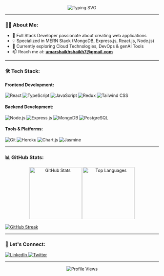 <div align="center">
  <img src="https://readme-typing-svg.herokuapp.com?font=Fira+Code&weight=600&size=28&duration=3000&pause=500&color=2F81F7&center=true&vCenter=true&width=435&lines=Hi+👋+I'm+Umar+Shaikh;Full+Stack+Developer;MERN+Stack+Expert;3%2B+Years+Experience" alt="Typing SVG" />
</div>

---

### 👨‍💻 About Me:
- 🔭 Full Stack Developer passionate about creating web applications
- 💡 Specialized in MERN Stack (MongoDB, Express.js, React.js, Node.js)
- 🌱 Currently exploring Cloud Technologies, DevOps & genAI Tools
- 📫 Reach me at: **umarshaikhshaikh7@gmail.com**

---

### 🛠️ Tech Stack:

#### Frontend Development:
![React](https://img.shields.io/badge/-React-61DAFB?style=for-the-badge&logo=react&logoColor=black)
![TypeScript](https://img.shields.io/badge/-TypeScript-3178C6?style=for-the-badge&logo=typescript&logoColor=white)
![JavaScript](https://img.shields.io/badge/-JavaScript-F7DF1E?style=for-the-badge&logo=javascript&logoColor=black)
![Redux](https://img.shields.io/badge/-Redux-764ABC?style=for-the-badge&logo=redux&logoColor=white)
![Tailwind CSS](https://img.shields.io/badge/-Tailwind_CSS-38B2AC?style=for-the-badge&logo=tailwind-css&logoColor=white)

#### Backend Development:
![Node.js](https://img.shields.io/badge/-Node.js-339933?style=for-the-badge&logo=node.js&logoColor=white)
![Express.js](https://img.shields.io/badge/-Express.js-000000?style=for-the-badge&logo=express&logoColor=white)
![MongoDB](https://img.shields.io/badge/-MongoDB-47A248?style=for-the-badge&logo=mongodb&logoColor=white)
![PostgreSQL](https://img.shields.io/badge/-PostgreSQL-336791?style=for-the-badge&logo=postgresql&logoColor=white)

#### Tools & Platforms:
![Git](https://img.shields.io/badge/-Git-F05032?style=for-the-badge&logo=git&logoColor=white)
![Heroku](https://img.shields.io/badge/-Heroku-430098?style=for-the-badge&logo=heroku&logoColor=white)
![Chart.js](https://img.shields.io/badge/-Chart.js-FF6384?style=for-the-badge&logo=chart.js&logoColor=white)
![Jasmine](https://img.shields.io/badge/-Jasmine-8A4182?style=for-the-badge&logo=jasmine&logoColor=white)

---

### 📊 GitHub Stats:

<div align="center">
  <img src="https://github-readme-stats.vercel.app/api?username=umar-webdev&show_icons=true&theme=tokyonight" alt="GitHub Stats" height="170"/>
  <img src="https://github-readme-stats.vercel.app/api/top-langs/?username=umar-webdev&layout=compact&theme=tokyonight" alt="Top Languages" height="170"/>
</div>

<a href="https://git.io/streak-stats"><img src="https://streak-stats.demolab.com?user=umar-webddev" alt="GitHub Streak" /></a>

---

### 🤝 Let's Connect:
<div align="left">
  <a href="[https://linkedin.com/in/your-linkedin](https://www.linkedin.com/in/umar-shaikh-5318bb183/)" target="_blank">
    <img src="https://img.shields.io/badge/LinkedIn-0077B5?style=for-the-badge&logo=linkedin&logoColor=white" alt="LinkedIn"/>
  </a>
  <a href="[https://twitter.com/your-twitter](https://x.com/umarsha308)" target="_blank">
    <img src="https://img.shields.io/badge/Twitter-1DA1F2?style=for-the-badge&logo=twitter&logoColor=white" alt="Twitter"/>
  </a>
</div>

---

<div align="center">
  <img src="https://komarev.com/ghpvc/?username=umar-webdev&label=Profile%20views&color=0e75b6&style=flat" alt="Profile Views"/>
</div>
